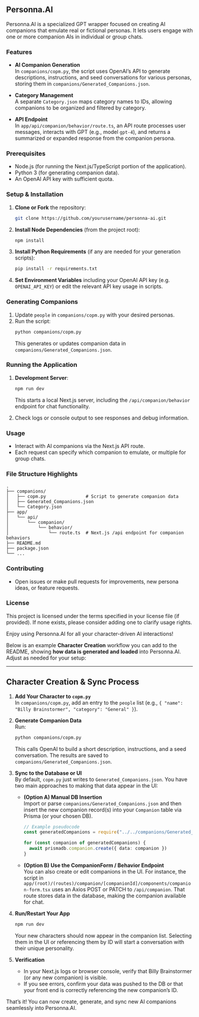 ## Personna.AI

Personna.AI is a specialized GPT wrapper focused on creating AI companions that emulate real or fictional personas. It lets users engage with one or more companion AIs in individual or group chats.

### Features

- **AI Companion Generation**  
  In `companions/copm.py`, the script uses OpenAI’s API to generate descriptions, instructions, and seed conversations for various personas, storing them in `companions/Generated_Companions.json`.

- **Category Management**  
  A separate `Category.json` maps category names to IDs, allowing companions to be organized and filtered by category.

- **API Endpoint**  
  In `app/api/companion/behavior/route.ts`, an API route processes user messages, interacts with GPT (e.g., model `gpt-4`), and returns a summarized or expanded response from the companion persona.

### Prerequisites

- Node.js (for running the Next.js/TypeScript portion of the application).
- Python 3 (for generating companion data).
- An OpenAI API key with sufficient quota.

### Setup & Installation

1. **Clone or Fork** the repository:
   ```bash
   git clone https://github.com/yourusername/personna-ai.git
   ```
2. **Install Node Dependencies** (from the project root):
   ```bash
   npm install
   ```
3. **Install Python Requirements** (if any are needed for your generation scripts):
   ```bash
   pip install -r requirements.txt
   ```
4. **Set Environment Variables** including your OpenAI API key (e.g. `OPENAI_API_KEY`) or edit the relevant API key usage in scripts.

### Generating Companions

1. Update `people` in `companions/copm.py` with your desired personas.
2. Run the script:
   ```bash
   python companions/copm.py
   ```
   This generates or updates companion data in `companions/Generated_Companions.json`.

### Running the Application

1. **Development Server**:

   ```bash
   npm run dev
   ```

   This starts a local Next.js server, including the `/api/companion/behavior` endpoint for chat functionality.

2. Check logs or console output to see responses and debug information.

### Usage

- Interact with AI companions via the Next.js API route.
- Each request can specify which companion to emulate, or multiple for group chats.

### File Structure Highlights

```text
.
├── companions/
│   ├── copm.py               # Script to generate companion data
│   ├── Generated_Companions.json
│   └── Category.json
├── app/
│   └── api/
│       └── companion/
│           └── behavior/
│               └── route.ts  # Next.js /api endpoint for companion behaviors
├── README.md
├── package.json
└── ...
```

### Contributing

- Open issues or make pull requests for improvements, new persona ideas, or feature requests.

### License

This project is licensed under the terms specified in your license file (if provided). If none exists, please consider adding one to clarify usage rights.

Enjoy using Personna.AI for all your character-driven AI interactions!

Below is an example **Character Creation** workflow you can add to the README, showing **how data is generated and loaded** into Personna.AI. Adjust as needed for your setup:

---

## Character Creation & Sync Process

1. **Add Your Character to `copm.py`**  
   In `companions/copm.py`, add an entry to the `people` list (e.g., `{ "name": "Billy Brainstormer", "category": "General" }`).

2. **Generate Companion Data**  
   Run:

   ```bash
   python companions/copm.py
   ```

   This calls OpenAI to build a short description, instructions, and a seed conversation. The results are saved to `companions/Generated_Companions.json`.

3. **Sync to the Database or UI**  
   By default, `copm.py` just writes to `Generated_Companions.json`. You have two main approaches to making that data appear in the UI:

   - **(Option A) Manual DB Insertion**  
     Import or parse `companions/Generated_Companions.json` and then insert the new companion record(s) into your `Companion` table via Prisma (or your chosen DB).

     ```typescript
     // Example pseudocode
     const generatedCompanions = require("../../companions/Generated_Companions.json")

     for (const companion of generatedCompanions) {
       await prismadb.companion.create({ data: companion })
     }
     ```

   - **(Option B) Use the CompanionForm / Behavior Endpoint**  
     You can also create or edit companions in the UI. For instance, the script in  
     `app/(root)/(routes)/companion/[companionId]/components/companion-form.tsx` uses an Axios POST or PATCH to `/api/companion`. That route stores data in the database, making the companion available for chat.

4. **Run/Restart Your App**

   ```bash
   npm run dev
   ```

   Your new characters should now appear in the companion list. Selecting them in the UI or referencing them by ID will start a conversation with their unique personality.

5. **Verification**
   - In your Next.js logs or browser console, verify that Billy Brainstormer (or any new companion) is visible.
   - If you see errors, confirm your data was pushed to the DB or that your front end is correctly referencing the new companion’s ID.

That’s it! You can now create, generate, and sync new AI companions seamlessly into Personna.AI.

